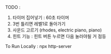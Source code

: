 TODO :
1. 타이머 집어넣기 : 60초 타이머
2. 3번 틀리면 레벨1로 돌아가기
3. 사운드 고르기 (rhodes, electric piano, piano)
4. 힌트 기능 : 힌트 버튼 누르면 다음 눌러야될 거 점등

To Run Locally : 
npx http-server